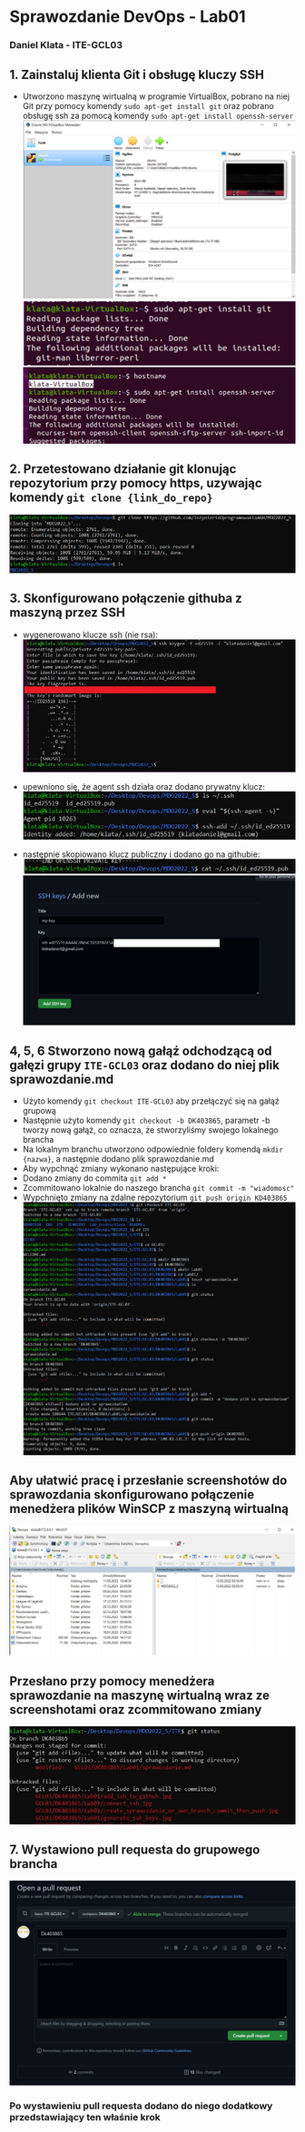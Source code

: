 # Sprawozdanie DevOps - Lab01
### Daniel Klata - ITE-GCL03

## 1. Zainstaluj klienta Git i obsługę kluczy SSH

- Utworzono maszynę wirtualną w programie VirtualBox, pobrano na niej Git przy pomocy komendy `sudo apt-get install git` oraz pobrano obsługę ssh za pomocą komendy `sudo apt-get install openssh-server`
![utworzenie maszyny witrualnej](setup_vm.jpg)
![instalacja git](install_git.jpg)
![instalacja ssh](install_ssh.jpg)

## 2. Przetestowano działanie git klonując repozytorium przy pomocy https, uzywając komendy `git clone {link_do_repo}`
![git clone https](git_clone_https.jpg)
## 3. Skonfigurowano połączenie githuba z maszyną przez SSH 
- wygenerowano klucze ssh (nie rsa):
![generowanie kluczy](generate_ssh_keys.jpg)

- upewniono się, że agent ssh działa oraz dodano prywatny klucz:
![agent ssh](ssh_agent.jpg)

- następnie skopiowano klucz publiczny i dodano go na githubie:
![ssh](pub_ssh.jpg)
![ssh](add_ssh_to_github.jpg)

## 4, 5, 6 Stworzono nową gałąź odchodzącą od gałęzi grupy `ITE-GCL03` oraz dodano do niej plik sprawozdanie.md
- Użyto komendy `git checkout ITE-GCL03` aby przełączyć się na gałąź grupową
- Następnie użyto komendy `git checkout -b DK403865`, parametr -b tworzy nową gałąź, co oznacza, że stworzyliśmy swojego lokalnego brancha
- Na lokalnym branchu utworzono odpowiednie foldery komendą `mkdir {nazwa}`, a następnie dodano plik sprawozdanie.md
- Aby wypchnąć zmiany wykonano następujące kroki:
- Dodano zmiany do commita `git add *`
- Zcommitowano lokalnie do naszego brancha `git commit -m "wiadomosc"`
- Wypchnięto zmiany na zdalne repozytorium `git push origin KD403865` 
![create and commit](create_sprawozdanie_on_own_branch_commit_then_push.jpg)

## Aby ułatwić pracę i przesłanie screenshotów do sprawozdania skonfigurowano połączenie menedżera plików WinSCP z maszyną wirtualną
![winSCP](setup_winSCP.jpg)

## Przesłano przy pomocy menedżera sprawozdanie na maszynę wirtualną wraz ze screenshotami oraz zcommitowano zmiany
![sprawko](commit_sprawozdanie.jpg)

## 7. Wystawiono pull requesta do grupowego brancha
![sprawko](pull_request.jpg)

### Po wystawieniu pull requesta dodano do niego dodatkowy przedstawiający ten właśnie krok
